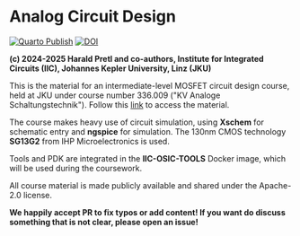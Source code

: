 # Analog Circuit Design

[![Quarto Publish](https://github.com/iic-jku/analog-circuit-design/actions/workflows/quarto-publish.yml/badge.svg?branch=main)](https://github.com/iic-jku/analog-circuit-design/actions/workflows/quarto-publish.yml)
[![DOI](https://zenodo.org/badge/830446772.svg)](https://doi.org/10.5281/zenodo.14387481)

**(c) 2024-2025 Harald Pretl and co-authors, Institute for Integrated Circuits (IIC), Johannes Kepler University, Linz (JKU)**

This is the material for an intermediate-level MOSFET circuit design course, held at JKU under course number 336.009 ("KV Analoge Schaltungstechnik"). Follow this [link](https://iic-jku.github.io/analog-circuit-design) to access the material.

The course makes heavy use of circuit simulation, using **Xschem** for schematic entry and **ngspice** for simulation. The 130nm CMOS technology **SG13G2** from IHP Microelectronics is used.

Tools and PDK are integrated in the **IIC-OSIC-TOOLS** Docker image, which will be used during the coursework.

All course material is made publicly available and shared under the Apache-2.0 license.

**We happily accept PR to fix typos or add content! If you want do discuss something that is not clear, please open an issue!**
